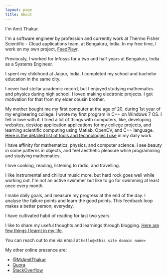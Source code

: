 ```yaml
---
layout: page
title: About
---
```


I'm Amit Thakur.

I'm a software engineer by profession and currently work at Thermo Fisher Scientific - Cloud applications team, at Bengaluru, India. In my free time, I work on my own project, [FeedPlayr](http://feedplayr.com).

Previously, I worked for Infosys for a two and half years at Bengaluru, India as a Systems Engineer.

I spent my childhood at Jaipur, India. I completed my school and bachelor education in the same city.

I never had stellar academic record, but I enjoyed studying mathematics and physics during high school. 
I loved making electronic projects. I got motivation for that from my elder cousin brother.

My mother bought me my first computer at the age of 20, during 1st year of my engineering college.
I wrote my first program in C++ on Windows 7 OS. I fell in love with it.
I tried a lot of things with computers, like, developing websites, desktop application applications 
for my college projects, and learning scientific computing using Matlab, OpenCV, and C++ language. [Here is the detailed list of tools and technologies I use]({{site.baseurl}}/about/tools-technologies-i-use) in my daily work.

I have affinity for mathematics, physics, and computer science. I see beauty in some patterns in objects, 
and feel aesthetic pleasure while programming and studying mathematics.

I love cooking, reading, listening to radio, and travelling.

I like instrumental and chillout music more, but hard rock goes well while working out.
I'm not an active swimmer but like to go for swimming at least once every month.

I make daily goals, and measure my progress at the end of the day.
I analyse the failure points and learn the good points. This feedback loop makes a better person; everyday.

I have cultivated habit of reading for last two years.

I like to share my useful thoughts and learnings through blogging. [Here are few things I learnt in my life]({{site.baseurl}}/about/things-learnt).

You can reach out to me via email at ```hello@<this site domain name>```

My other online presence are:

* [@MrAmitThakur](https://twitter.com/MrAmitThakur)
* [Quora](https://www.quora.com/profile/Amit-Thakur-144)
* [StackOverflow](http://stackoverflow.com/users/3513215/livewire)

